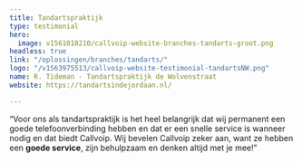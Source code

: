 ```yaml
---
title: Tandartspraktijk
type: testimonial
hero:
  image: v1561018210/callvoip-website-branches-tandarts-groot.png
headless: true
link: "/oplossingen/branches/tandarts/"
logo: "/v1563975513/callvoip-website-testimonial-tandartsNW.png"
name: R. Tideman - Tandartspraktijk de Wolvenstraat
website: https://tandartsindejordaan.nl/

---
```

“Voor ons als tandartspraktijk is het heel belangrijk dat wij permanent een goede telefoonverbinding hebben en dat er een snelle service is wanneer nodig en dat biedt Callvoip. Wij bevelen Callvoip zeker aan, want ze hebben een **goede service**, zijn behulpzaam en denken altijd met je mee!”